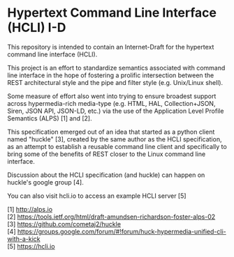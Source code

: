 # Hypertext Command Line Interface (HCLI) I-D

This repository is intended to contain an Internet-Draft for the hypertext command line interface (HCLI).

This project is an effort to standardize semantics associated with command line interface in the hope of fostering a prolific intersection between the REST architectural style and the pipe and filter style (e.g. Unix/Linux shell).

Some measure of effort also went into trying to ensure broadest support across hypermedia-rich media-type (e.g. HTML, HAL, Collection+JSON, Siren, JSON API, JSON-LD, etc.) via the use of the Application Level Profile Semantics (ALPS) [1] and [2].

This specification emerged out of an idea that started as a python client named "huckle" [3], created by the same author as the HCLI specification, as an attempt to establish a reusable command line client and specifically to bring some of the benefits of REST closer to the Linux command line interface.

Discussion about the HCLI specification (and huckle) can happen on huckle's google group [4].

You can also visit hcli.io to access an example HCLI server [5]

[1] http://alps.io  
[2] https://tools.ietf.org/html/draft-amundsen-richardson-foster-alps-02  
[3] https://github.com/cometaj2/huckle  
[4] https://groups.google.com/forum/#!forum/huck-hypermedia-unified-cli-with-a-kick  
[5] https://hcli.io

